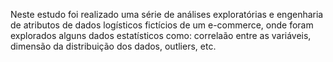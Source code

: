 Neste estudo foi realizado uma série de análises exploratórias e engenharia de atributos de dados logísticos fictícios de um e-commerce, onde foram explorados alguns dados estatísticos como: correlaão entre as variáveis, dimensão da distribuição dos dados, outliers, etc.
